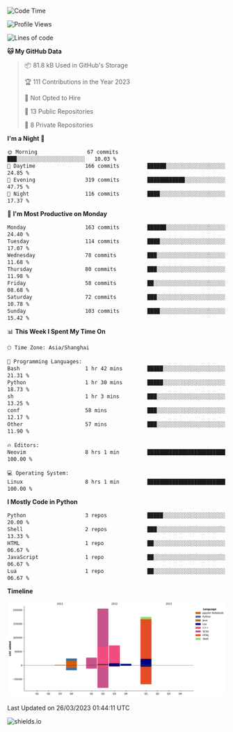 <!--START_SECTION:waka-->
![Code Time](http://img.shields.io/badge/Code%20Time-236%20hrs%2048%20mins-blue)

![Profile Views](http://img.shields.io/badge/Profile%20Views-0-blue)

![Lines of code](https://img.shields.io/badge/From%20Hello%20World%20I%27ve%20Written-506.7%20thousand%20lines%20of%20code-blue)

**🐱 My GitHub Data** 

> 📦 81.8 kB Used in GitHub's Storage 
 > 
> 🏆 111 Contributions in the Year 2023
 > 
> 🚫 Not Opted to Hire
 > 
> 📜 13 Public Repositories 
 > 
> 🔑 8 Private Repositories 
 > 
**I'm a Night 🦉** 

```text
🌞 Morning                67 commits          ███░░░░░░░░░░░░░░░░░░░░░░   10.03 % 
🌆 Daytime                166 commits         ██████░░░░░░░░░░░░░░░░░░░   24.85 % 
🌃 Evening                319 commits         ████████████░░░░░░░░░░░░░   47.75 % 
🌙 Night                  116 commits         ████░░░░░░░░░░░░░░░░░░░░░   17.37 % 
```
📅 **I'm Most Productive on Monday** 

```text
Monday                   163 commits         ██████░░░░░░░░░░░░░░░░░░░   24.40 % 
Tuesday                  114 commits         ████░░░░░░░░░░░░░░░░░░░░░   17.07 % 
Wednesday                78 commits          ███░░░░░░░░░░░░░░░░░░░░░░   11.68 % 
Thursday                 80 commits          ███░░░░░░░░░░░░░░░░░░░░░░   11.98 % 
Friday                   58 commits          ██░░░░░░░░░░░░░░░░░░░░░░░   08.68 % 
Saturday                 72 commits          ███░░░░░░░░░░░░░░░░░░░░░░   10.78 % 
Sunday                   103 commits         ████░░░░░░░░░░░░░░░░░░░░░   15.42 % 
```


📊 **This Week I Spent My Time On** 

```text
🕑︎ Time Zone: Asia/Shanghai

💬 Programming Languages: 
Bash                     1 hr 42 mins        █████░░░░░░░░░░░░░░░░░░░░   21.31 % 
Python                   1 hr 30 mins        █████░░░░░░░░░░░░░░░░░░░░   18.73 % 
sh                       1 hr 3 mins         ███░░░░░░░░░░░░░░░░░░░░░░   13.25 % 
conf                     58 mins             ███░░░░░░░░░░░░░░░░░░░░░░   12.17 % 
Other                    57 mins             ███░░░░░░░░░░░░░░░░░░░░░░   11.90 % 

🔥 Editors: 
Neovim                   8 hrs 1 min         █████████████████████████   100.00 % 

💻 Operating System: 
Linux                    8 hrs 1 min         █████████████████████████   100.00 % 
```

**I Mostly Code in Python** 

```text
Python                   3 repos             █████░░░░░░░░░░░░░░░░░░░░   20.00 % 
Shell                    2 repos             ███░░░░░░░░░░░░░░░░░░░░░░   13.33 % 
HTML                     1 repo              ██░░░░░░░░░░░░░░░░░░░░░░░   06.67 % 
JavaScript               1 repo              ██░░░░░░░░░░░░░░░░░░░░░░░   06.67 % 
Lua                      1 repo              ██░░░░░░░░░░░░░░░░░░░░░░░   06.67 % 
```



**Timeline**

![Lines of Code chart](https://raw.githubusercontent.com/kopp4/kopp4/main/assets/bar_graph.png)


 Last Updated on 26/03/2023 01:44:11 UTC
<!--END_SECTION:waka-->
![shields.io](https://img.shields.io/github/commit-activity/w/kopp4/kopp4?color=g&label=abusing%20bot&style=flat-square)
